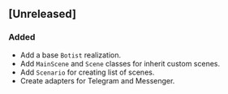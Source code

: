 ## [Unreleased]

### Added
- Add a base `Botist` realization.
- Add `MainScene` and `Scene` classes for inherit custom scenes.
- Add `Scenario` for creating list of scenes.
- Create adapters for Telegram and Messenger.
